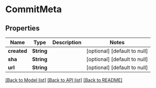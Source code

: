 # CommitMeta

## Properties
Name | Type | Description | Notes
------------ | ------------- | ------------- | -------------
**created** | **String** |  | [optional] [default to null]
**sha** | **String** |  | [optional] [default to null]
**url** | **String** |  | [optional] [default to null]

[[Back to Model list]](../README.md#documentation-for-models) [[Back to API list]](../README.md#documentation-for-api-endpoints) [[Back to README]](../README.md)


